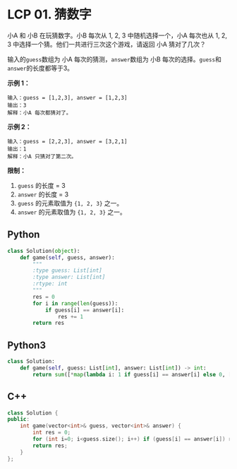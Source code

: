 # LCP 01. 猜数字

小A 和 小B 在玩猜数字。小B 每次从 1, 2, 3 中随机选择一个，小A 每次也从 1, 2, 3 中选择一个猜。他们一共进行三次这个游戏，请返回 小A 猜对了几次？

输入的`guess`数组为 小A 每次的猜测，`answer`数组为 小B 每次的选择。`guess`和`answer`的长度都等于3。

**示例 1：**

```
输入：guess = [1,2,3], answer = [1,2,3]
输出：3
解释：小A 每次都猜对了。
```

**示例 2：**

```
输入：guess = [2,2,3], answer = [3,2,1]
输出：1
解释：小A 只猜对了第二次。
```

**限制：**

1. `guess` 的长度 = 3
2. `answer` 的长度 = 3
3. `guess` 的元素取值为 `{1, 2, 3}` 之一。
4. `answer` 的元素取值为 `{1, 2, 3}` 之一。

## Python

```python
class Solution(object):
    def game(self, guess, answer):
        """
        :type guess: List[int]
        :type answer: List[int]
        :rtype: int
        """
        res = 0
        for i in range(len(guess)):
            if guess[i] == answer[i]:
                res += 1
        return res
```

## Python3

```python
class Solution:
    def game(self, guess: List[int], answer: List[int]) -> int:
        return sum([*map(lambda i: 1 if guess[i] == answer[i] else 0, [*range(len(guess))])])
```

## C++

```c++
class Solution {
public:
    int game(vector<int>& guess, vector<int>& answer) {
        int res = 0;
        for (int i=0; i<guess.size(); i++) if (guess[i] == answer[i]) res++;
        return res;
    }
};
```

